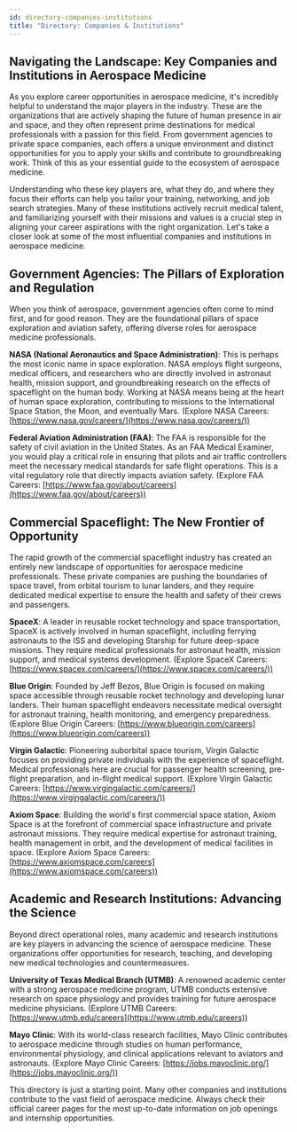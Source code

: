 ```yaml
---
id: directory-companies-institutions
title: "Directory: Companies & Institutions"
---
```


## Navigating the Landscape: Key Companies and Institutions in Aerospace Medicine

As you explore career opportunities in aerospace medicine, it's incredibly helpful to understand the major players in the industry. These are the organizations that are actively shaping the future of human presence in air and space, and they often represent prime destinations for medical professionals with a passion for this field. From government agencies to private space companies, each offers a unique environment and distinct opportunities for you to apply your skills and contribute to groundbreaking work. Think of this as your essential guide to the ecosystem of aerospace medicine.

Understanding who these key players are, what they do, and where they focus their efforts can help you tailor your training, networking, and job search strategies. Many of these institutions actively recruit medical talent, and familiarizing yourself with their missions and values is a crucial step in aligning your career aspirations with the right organization. Let's take a closer look at some of the most influential companies and institutions in aerospace medicine.

## Government Agencies: The Pillars of Exploration and Regulation

When you think of aerospace, government agencies often come to mind first, and for good reason. They are the foundational pillars of space exploration and aviation safety, offering diverse roles for aerospace medicine professionals.

**NASA (National Aeronautics and Space Administration)**: This is perhaps the most iconic name in space exploration. NASA employs flight surgeons, medical officers, and researchers who are directly involved in astronaut health, mission support, and groundbreaking research on the effects of spaceflight on the human body. Working at NASA means being at the heart of human space exploration, contributing to missions to the International Space Station, the Moon, and eventually Mars. (Explore NASA Careers: [https://www.nasa.gov/careers/](https://www.nasa.gov/careers/))

**Federal Aviation Administration (FAA)**: The FAA is responsible for the safety of civil aviation in the United States. As an FAA Medical Examiner, you would play a critical role in ensuring that pilots and air traffic controllers meet the necessary medical standards for safe flight operations. This is a vital regulatory role that directly impacts aviation safety. (Explore FAA Careers: [https://www.faa.gov/about/careers](https://www.faa.gov/about/careers))

## Commercial Spaceflight: The New Frontier of Opportunity

The rapid growth of the commercial spaceflight industry has created an entirely new landscape of opportunities for aerospace medicine professionals. These private companies are pushing the boundaries of space travel, from orbital tourism to lunar landers, and they require dedicated medical expertise to ensure the health and safety of their crews and passengers.

**SpaceX**: A leader in reusable rocket technology and space transportation, SpaceX is actively involved in human spaceflight, including ferrying astronauts to the ISS and developing Starship for future deep-space missions. They require medical professionals for astronaut health, mission support, and medical systems development. (Explore SpaceX Careers: [https://www.spacex.com/careers/](https://www.spacex.com/careers/))

**Blue Origin**: Founded by Jeff Bezos, Blue Origin is focused on making space accessible through reusable rocket technology and developing lunar landers. Their human spaceflight endeavors necessitate medical oversight for astronaut training, health monitoring, and emergency preparedness. (Explore Blue Origin Careers: [https://www.blueorigin.com/careers](https://www.blueorigin.com/careers))

**Virgin Galactic**: Pioneering suborbital space tourism, Virgin Galactic focuses on providing private individuals with the experience of spaceflight. Medical professionals here are crucial for passenger health screening, pre-flight preparation, and in-flight medical support. (Explore Virgin Galactic Careers: [https://www.virgingalactic.com/careers/](https://www.virgingalactic.com/careers/))

**Axiom Space**: Building the world's first commercial space station, Axiom Space is at the forefront of commercial space infrastructure and private astronaut missions. They require medical expertise for astronaut training, health management in orbit, and the development of medical facilities in space. (Explore Axiom Space Careers: [https://www.axiomspace.com/careers](https://www.axiomspace.com/careers))

## Academic and Research Institutions: Advancing the Science

Beyond direct operational roles, many academic and research institutions are key players in advancing the science of aerospace medicine. These organizations offer opportunities for research, teaching, and developing new medical technologies and countermeasures.

**University of Texas Medical Branch (UTMB)**: A renowned academic center with a strong aerospace medicine program, UTMB conducts extensive research on space physiology and provides training for future aerospace medicine physicians. (Explore UTMB Careers: [https://www.utmb.edu/careers](https://www.utmb.edu/careers))

**Mayo Clinic**: With its world-class research facilities, Mayo Clinic contributes to aerospace medicine through studies on human performance, environmental physiology, and clinical applications relevant to aviators and astronauts. (Explore Mayo Clinic Careers: [https://jobs.mayoclinic.org/](https://jobs.mayoclinic.org/))

This directory is just a starting point. Many other companies and institutions contribute to the vast field of aerospace medicine. Always check their official career pages for the most up-to-date information on job openings and internship opportunities.